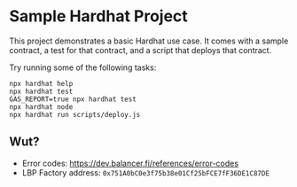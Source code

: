 # Sample Hardhat Project

This project demonstrates a basic Hardhat use case. It comes with a sample contract, a test for that contract, and a script that deploys that contract.

Try running some of the following tasks:

```shell
npx hardhat help
npx hardhat test
GAS_REPORT=true npx hardhat test
npx hardhat node
npx hardhat run scripts/deploy.js
```

## Wut?

* Error codes: https://dev.balancer.fi/references/error-codes
* LBP Factory address: `0x751A0bC0e3f75b38e01Cf25bFCE7fF36DE1C87DE`
